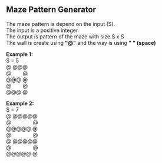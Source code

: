 ## Maze Pattern Generator
The maze pattern is depend on the input (S).<br>
The input is a positive integer<br>
The output is pattern of the maze with size S x S<br>
The wall is create using <b>"@"</b> and the way is using <b>" " (space)</b><br>


<b>Example 1:</b><br>
S = 5<br>
@ @@@ <br>
@&nbsp; &nbsp;&nbsp;&nbsp; &nbsp; @<br> 
@@@ @<br>
@&nbsp; &nbsp;&nbsp;&nbsp; &nbsp;   @<br>
@@@ @<br>

<b>Example 2:</b><br>
S = 7<br>
@ @@@@@<br>
@&nbsp; &nbsp;&nbsp;&nbsp; &nbsp;&nbsp;&nbsp; &nbsp; &nbsp;&nbsp;   @<br>
@@@@@ @<br>
@&nbsp; &nbsp;&nbsp;&nbsp; &nbsp;&nbsp;&nbsp; &nbsp; &nbsp;&nbsp;     @<br>
@ @@@@@<br>
@&nbsp; &nbsp;&nbsp;&nbsp; &nbsp;&nbsp;&nbsp; &nbsp;  &nbsp;&nbsp;  @<br>
@@@@@ @<br>
